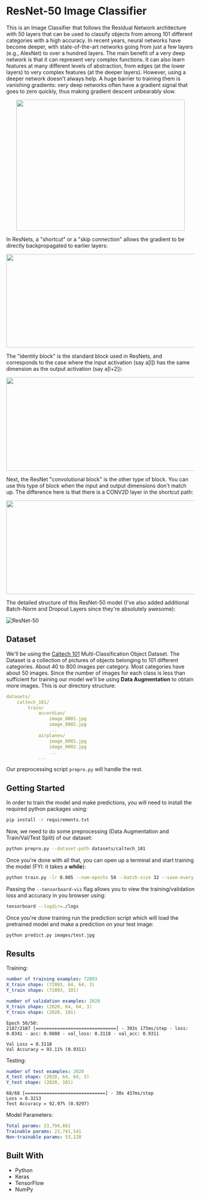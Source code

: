 # ResNet-50 Image Classifier

This is an Image Classifier that follows the Residual Network architecture with 50 layers that can be used to classify objects from among 101 different categories with a high accuracy. In recent years, neural networks have become deeper, with state-of-the-art networks going from just a few layers (e.g., AlexNet) to over a hundred layers. The main benefit of a very deep network is that it can represent very complex functions. It can also learn features at many different levels of abstraction, from edges (at the lower layers) to very complex features (at the deeper layers). However, using a deeper network doesn't always help. A huge barrier to training them is vanishing gradients: very deep networks often have a gradient signal that goes to zero quickly, thus making gradient descent unbearably slow.

<div align="center">
   <img src="./pictures/resnet.png" width=450 height=350>
</div>

In ResNets, a "shortcut" or a "skip connection" allows the gradient to be directly backpropagated to earlier layers:

<div align="center">
   <img src="./images/skip_connection_kiank.png" width=650 height=250>
</div>

The "identity block" is the standard block used in ResNets, and corresponds to the case where the input activation (say a[l]) has the same dimension as the output activation (say a[l+2]):

<div align="center">
   <img src="./images/idblock2_kiank.png" width=650 height=250>
</div>

Next, the ResNet "convolutional block" is the other type of block. You can use this type of block when the input and output dimensions don't match up. The difference here is that there is a CONV2D layer in the shortcut path:

<div align="center">
   <img src="./images/convblock_kiank.png" width=650 height=250>
</div>

The detailed structure of this ResNet-50 model (I've also added additional Batch-Norm and Dropout Layers since they're absolutely awesome):

![ResNet-50](./images/resnet_kiank.png)

## Dataset

We'll be using the [Caltech 101](http://www.vision.caltech.edu/Image_Datasets/Caltech101/) Multi-Classification Object Dataset. The Dataset is a collection of pictures of objects belonging to 101 different categories. About 40 to 800 images per category. Most categories have about 50 images. Since the number of images for each class is less than sufficient for training our model we'll be using **Data Augmentation** to obtain more images. This is our directory structure:

```yaml
datasets/
    caltech_101/
        train/
            accordian/
                image_0001.jpg
                image_0002.jpg
                ...
            airplanes/
                image_0001.jpg
                image_0002.jpg
                ...
            ...
```

Our preprocessing script `prepro.py` will handle the rest.

## Getting Started

In order to train the model and make predictions, you will need to install the required python packages using:

```bash
pip install -r requirements.txt
```

Now, we need to do some preprocessing (Data Augmentation and Train/Val/Test Split) of our dataset:

```bash
python prepro.py --dataset-path datasets/caltech_101
```

Once you're done with all that, you can open up a terminal and start training the model (FYI: it takes a **while**):

```bash
python train.py -lr 0.005 --num-epochs 50 --batch-size 32 --save-every 5 --tensorboard-vis
```

Passing the `--tensorboard-vis` flag allows you to view the training/validation loss and accuracy in you browser using:

```bash
tensorboard --logdir=./logs
```

Once you're done training run the prediction script which will load the pretrained model and make a prediction on your test image:

```bash
python predict.py images/test.jpg
```

## Results

Training:

```yaml
number of training examples: 72893
X_train shape: (72893, 64, 64, 3)
Y_train shape: (72893, 101)
```

```yaml
number of validation examples: 2020
X_train shape: (2020, 64, 64, 3)
Y_train shape: (2020, 101)
```

```
Epoch 50/50:
2187/2187 [==============================] - 393s 175ms/step - loss: 0.0341 - acc: 0.9888 - val_loss: 0.3118 - val_acc: 0.9311

Val Loss = 0.3118
Val Accuracy = 93.11% (0.9311)
```

Testing:

```yaml
number of test examples: 2020
X_test shape: (2020, 64, 64, 3)
Y_test shape: (2020, 101)
```

```
68/68 [==============================] - 30s 437ms/step
Loss = 0.3213
Test Accuracy = 92.97% (0.9297)
```

Model Parameters:

```yaml
Total params: 23,794,661
Trainable params: 23,741,541
Non-trainable params: 53,120
```

## Built With

* Python
* Keras
* TensorFlow
* NumPy
